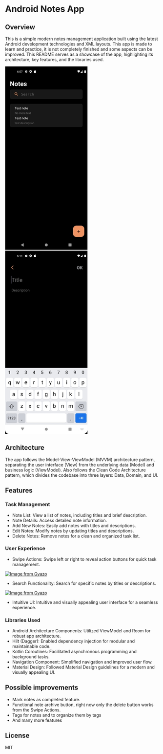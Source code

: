 # Android Notes App
## Overview
This is a simple modern notes management application built using the latest Android development technologies and XML layouts.
This app is made to learn and practice, it is not completely finished and some aspects can be improved.
This README serves as a showcase of the app, highlighting its architecture, key features, and the libraries used.

![App Screenshot](images/overview_1.jpg) ![App Screenshot](images/overview_2.jpg)

## Architecture
The app follows the Model-View-ViewModel (MVVM) architecture pattern, separating the user interface (View) from the underlying data (Model) and business logic (ViewModel). Also follows the Clean Code Architecture pattern, which divides the codebase into three layers: Data, Domain, and UI. 

## Features

### Task Management

- Note List: View a list of notes, including titles and brief description.
- Note Details: Access detailed note information.
- Add New Notes: Easily add notes with titles and descriptions.
- Edit Notes: Modify notes by updating titles and descriptions.
- Delete Notes: Remove notes for a clean and organized task list.

### User Experience

- Swipe Actions: Swipe left or right to reveal action buttons for quick task management.
  
[![Image from Gyazo](https://i.gyazo.com/1b802eab57ea4860aa01363dc2bc1a2c.gif)](https://gyazo.com/1b802eab57ea4860aa01363dc2bc1a2c)  

- Search Functionality: Search for specific notes by titles or descriptions.

[![Image from Gyazo](https://i.gyazo.com/80f95d91313b8e287dfc570d99317b08.gif)](https://gyazo.com/80f95d91313b8e287dfc570d99317b08)
  
- Intuitive UI: Intuitive and visually appealing user interface for a seamless experience.

### Libraries Used
- Android Architecture Components: Utilized ViewModel and Room for robust app architecture.
- Hilt (Dagger): Enabled dependency injection for modular and maintainable code.
- Kotlin Coroutines: Facilitated asynchronous programming and background tasks.
- Navigation Component: Simplified navigation and improved user flow.
- Material Design: Followed Material Design guidelines for a modern and visually appealing UI.

## Possible improvements
- Mark notes as completed feature.
- Functional note archive button, right now only the delete button works from the Swipe Actions.
- Tags for notes and to organize them by tags
- And many more features

## License

MIT
